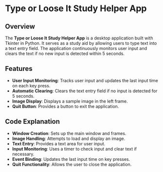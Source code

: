 # Type or Loose It Study Helper App

## Overview

The **Type or Loose It Study Helper App** is a desktop application built with Tkinter in Python. It serves as a study aid by allowing users to type text into a text entry field. The application continuously monitors user input and clears the text if no new input is detected within 5 seconds.

## Features

- **User Input Monitoring**: Tracks user input and updates the last input time on each key press.
- **Automatic Clearing**: Clears the text entry field if no input is detected for 5 seconds.
- **Image Display**: Displays a sample image in the left frame.
- **Quit Button**: Provides a button to exit the application.

## Code Explanation
- **Window Creation**: Sets up the main window and frames.
- **Image Handling**: Attempts to load and display an image.
- **Text Entry**: Provides a text area for user input.
- **Input Monitoring**: Uses a timer to check input and clear text if necessary.
- **Event Binding**: Updates the last input time on key presses.
- **Quit Functionality**: Allows the user to close the application.
